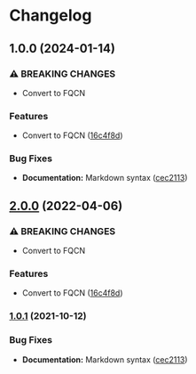 # Changelog

## 1.0.0 (2024-01-14)


### ⚠ BREAKING CHANGES

* Convert to FQCN

### Features

* Convert to FQCN ([16c4f8d](https://github.com/agoloncser/ansible-role-ubuntu-ppa/commit/16c4f8d3b3fcce0faf6e15f9e30a8cd33aef42f2))


### Bug Fixes

* **Documentation:** Markdown syntax ([cec2113](https://github.com/agoloncser/ansible-role-ubuntu-ppa/commit/cec21132fd881f0a60f43a6ebe78eb4acc366f40))

## [2.0.0](https://github.com/agoloncser/ansible-role-ubuntu-ppa/compare/v1.0.1...v2.0.0) (2022-04-06)


### ⚠ BREAKING CHANGES

* Convert to FQCN

### Features

* Convert to FQCN ([16c4f8d](https://github.com/agoloncser/ansible-role-ubuntu-ppa/commit/16c4f8d3b3fcce0faf6e15f9e30a8cd33aef42f2))

### [1.0.1](https://www.github.com/agoloncser/ansible-role-ubuntu-ppa/compare/v1.0.0...v1.0.1) (2021-10-12)


### Bug Fixes

* **Documentation:** Markdown syntax ([cec2113](https://www.github.com/agoloncser/ansible-role-ubuntu-ppa/commit/cec21132fd881f0a60f43a6ebe78eb4acc366f40))
